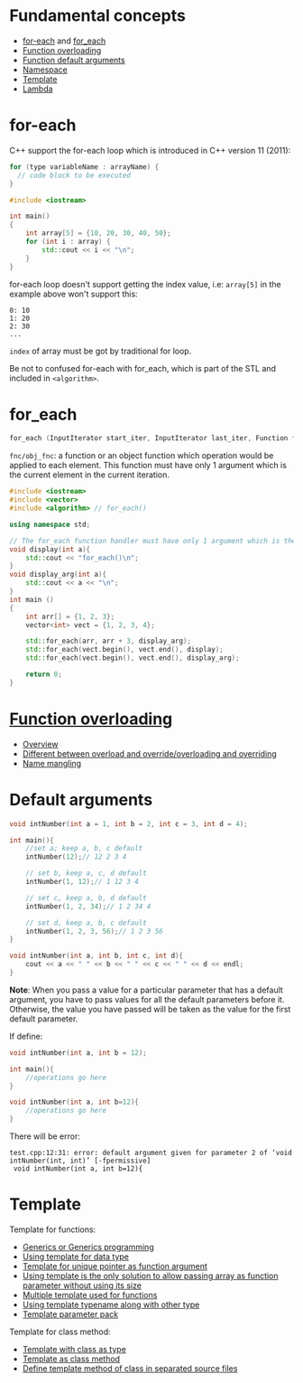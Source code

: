 # Fundamental concepts

* [for-each](#for-each) and [for_each](#for_each)
* [Function overloading](#function-overloading)
* [Function default arguments](#default-arguments)
* [Namespace](Namespace.md)
* [Template](#template)
* [Lambda](Lambda.md)

# for-each

C++ support the for-each loop which is introduced in C++ version 11 (2011):

```cpp
for (type variableName : arrayName) {
  // code block to be executed
}
```

```cpp
#include <iostream>

int main()
{
    int array[5] = {10, 20, 30, 40, 50};
    for (int i : array) {
        std::cout << i << "\n";
    }
}
```
for-each loop doesn't support getting the index value, i.e: ``array[5]`` in the example above won't support this:

```
0: 10
1: 20
2: 30
...
```
``index`` of array must be got by traditional for loop.

Be not to confused for-each with for_each, which is part of the STL and included in ``<algorithm>``.
# for_each
```cpp
for_each (InputIterator start_iter, InputIterator last_iter, Function fnc);
```
``fnc/obj_fnc``: a function or an object function which operation would be applied to each element. This function must have only 1 argument which is the current element in the current iteration.

```cpp
#include <iostream>
#include <vector>
#include <algorithm> // for_each()

using namespace std;

// The for_each function handler must have only 1 argument which is the current element in the current iteration
void display(int a){
	std::cout << "for_each()\n";
}
void display_arg(int a){
	std::cout << a << "\n";
}
int main ()
{
	int arr[] = {1, 2, 3};
	vector<int> vect = {1, 2, 3, 4};

	std::for_each(arr, arr + 3, display_arg);
	std::for_each(vect.begin(), vect.end(), display);
	std::for_each(vect.begin(), vect.end(), display_arg);

	return 0;
}
```
# [Function overloading](Function%20overloading.md)
* [Overview](Function%20overloading.md#overview)
* [Different between overload and override/overloading and overriding](Function%20overloading.md#different-between-overload-and-overrideoverloading-and-overriding)
* [Name mangling](Function%20overloading.md#name-mangling)
# Default arguments

```cpp
void intNumber(int a = 1, int b = 2, int c = 3, int d = 4);

int main(){
    //set a; keep a, b, c default
    intNumber(12);// 12 2 3 4

    // set b, keep a, c, d default
    intNumber(1, 12);// 1 12 3 4

    // set c, keep a, b, d default
    intNumber(1, 2, 34);// 1 2 34 4

    // set d, keep a, b, c default
    intNumber(1, 2, 3, 56);// 1 2 3 56
}

void intNumber(int a, int b, int c, int d){
    cout << a << " " << b << " " << c << " " << d << endl;
}
```
**Note**: When you pass a value for a particular parameter that has a default argument, you have to pass values for all the default parameters before it. Otherwise, the value you have passed will be taken as the value for the first default parameter.

If define:

```cpp
void intNumber(int a, int b = 12);

int main(){
	//operations go here
}

void intNumber(int a, int b=12){
	//operations go here
}
```

There will be error:

```
test.cpp:12:31: error: default argument given for parameter 2 of ‘void intNumber(int, int)’ [-fpermissive]
 void intNumber(int a, int b=12){
```
# Template
Template for functions:
* [Generics or Generics programming](Template.md#generics)
* [Using template for data type](Template.md#using-template-for-data-type)
* [Template for unique pointer as function argument]()
* [Using template is the only solution to allow passing array as function parameter without using its size]()
* [Multiple template used for functions](Template.md#multiple-template-used-for-functions)
* [Using template typename along with other type](Template.md#using-template-typename-along-with-other-type)
* [Template parameter pack]()
  
Template for class method:
* [Template with class as type](Template%20with%20class.md#template-with-class-as-type)
* [Template as class method]()
* [Define template method of class in separated source files]()
